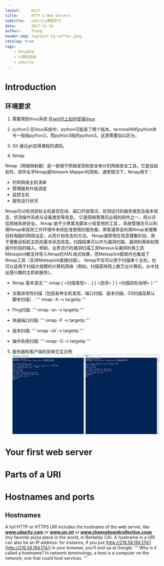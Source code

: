 ```yaml
---
layout:     post
title:      HTTP & Web Servers
subtitle:   udacity课程学习
date:       2017-11-18
author:     Young
header-img: img/post-bg-coffee.jpeg
catalog: true
tags:
    - Http协议
    - 计算机网络
    - udacity
---
```


# Introduction
## 环境要求

1. 需要用到linux系统
[在win10上如何安装linux](https://msdn.microsoft.com/en-us/commandline/wsl/install-win10)

2. python3
在linux系统中，python可能装了两个版本。terminal中的python命令一般指python2，而python3指的python3。这里需要加以区分。

3. Git
通过git去得课程的源码。

4. Nmap

Nmap（网络映射器）是一款用于网络发现和安全审计的网络安全工具，它是自由软件。软件名字Nmap是Network Mapper的简称。通常情况下，Nmap用于：
- 列举网络主机清单
- 管理服务升级调度
- 监控主机
- 服务运行状况

Nmap可以检测目标主机是否在线、端口开放情况、侦测运行的服务类型及版本信息、侦测操作系统与设备类型等信息。 它是网络管理员必用的软件之一，用以评估网络系统安全。
Nmap 是不少黑客及脚本小孩爱用的工具 。系统管理员可以利用Nmap来探测工作环境中未经批准使用的服务器，黑客通常会利用Nmap来搜集目标电脑的网络设定，从而计划攻击的方法。
Nmap通常用在信息搜集阶段，用于搜集目标机主机的基本状态信息。扫描结果可以作为漏洞扫描、漏洞利用和权限提升阶段的输入。例如，业界流行的漏洞扫描工具Nessus与漏洞利用工具Metasploit都支持导入Nmap的XML格式结果，而Metasploit框架内也集成了Nmap工具（支持Metasploit直接扫描）。
Nmap不仅可以用于扫描单个主机，也可以适用于扫描大规模的计算机网络（例如，扫描英特网上数万台计算机，从中找出感兴趣的主机和服务）。

- Nmap 基本语法
'''
nmap [ <扫描类型> ...] [ <选项> ] { <扫描目标说明> }
'''

- 全面进攻性扫描（包括各种主机发现、端口扫描、版本扫描、OS扫描及默认脚本扫描）:
'''
nmap -A -v targetip
'''

- Ping扫描:
'''
nmap -sn -v targetip
'''

- 快速端口扫描:
'''
nmap -F -v targetip
'''

- 版本扫描:
'''
nmap -sV -v targetip 
'''

- 操作系统扫描:
'''
nmap -O -v targetip
'''

5. 服务器和客户端的简单交互示例
![服务器和客户端的简单交互示例](img/in_post/HTTP-WebServer_pic/01.png)

# Your first web server
# Parts of a URI
# Hostnames and ports
## Hostnames
A full HTTP or HTTPS URI includes the hostname of the web server, like **www.udacity.com** or **www.un.int** or **www.cheeseboardcollective.coop** (my favorite pizza place in the world, in Berkeley CA). A hostname in a URI can also be an IP address: for instance, if you put [http://216.58.194.174/](http://216.58.194.174/) in your browser, you'll end up at Google.
'''
Why is it called a hostname? In network terminology, a host is a computer on the network; one that could host services.
'''
